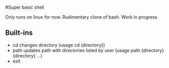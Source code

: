 #Super basic shell

Only runs on linux for now.
Rudimentary clone of bash.
Work in progress.

## Built-ins
 - cd changes directory (usage cd {directory})
 - path updates path with directories listed by user (usage path {directory} {directory} ...)
 - exit
